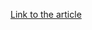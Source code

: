 [Link to the article](https://cybersecuritynews.com/new-net-multi-stage-loader-attacking-windows-systems/)
